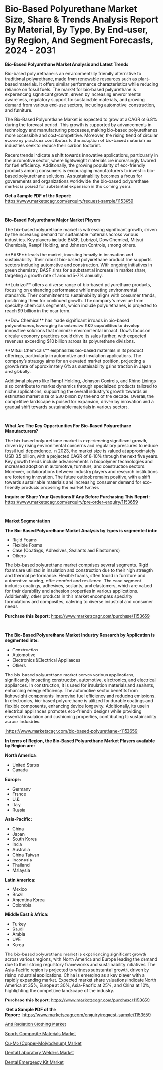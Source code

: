 <p><h1>Bio-Based Polyurethane Market Size, Share & Trends Analysis Report By Material, By Type, By End-user, By Region, And Segment Forecasts, 2024 - 2031</h1></p><p><strong>Bio-Based Polyurethane Market Analysis and Latest Trends</strong></p>
<p><p>Bio-based polyurethane is an environmentally friendly alternative to traditional polyurethane, made from renewable resources such as plant-based materials. It offers similar performance characteristics while reducing reliance on fossil fuels. The market for bio-based polyurethane is experiencing significant growth, driven by increasing environmental awareness, regulatory support for sustainable materials, and growing demand from various end-use sectors, including automotive, construction, and furniture.</p><p>The Bio-Based Polyurethane Market is expected to grow at a CAGR of 6.8% during the forecast period. This growth is supported by advancements in technology and manufacturing processes, making bio-based polyurethanes more accessible and cost-competitive. Moreover, the rising trend of circular economy practices contributes to the adoption of bio-based materials as industries seek to reduce their carbon footprint.</p><p>Recent trends indicate a shift towards innovative applications, particularly in the automotive sector, where lightweight materials are increasingly favored for fuel efficiency. Additionally, the growing popularity of eco-friendly products among consumers is encouraging manufacturers to invest in bio-based polyurethane solutions. As sustainability becomes a focus for governments and organizations worldwide, the bio-based polyurethane market is poised for substantial expansion in the coming years.</p></p>
<p><strong>Get a Sample PDF of the Report:&nbsp;</strong> <a href="https://www.marketscagr.com/enquiry/request-sample/1153659">https://www.marketscagr.com/enquiry/request-sample/1153659</a></p>
<p>&nbsp;</p>
<p><strong>Bio-Based Polyurethane Major Market Players</strong></p>
<p><p>The bio-based polyurethane market is witnessing significant growth, driven by the increasing demand for sustainable materials across various industries. Key players include BASF, Lubrizol, Dow Chemical, Mitsui Chemicals, Rampf Holding, and Johnson Controls, among others.</p><p>**BASF** leads the market, investing heavily in innovation and sustainability. Their robust bio-based polyurethane product line supports sectors including automotive and construction. With ongoing initiatives in green chemistry, BASF aims for a substantial increase in market share, targeting a growth rate of around 5-7% annually.</p><p>**Lubrizol** offers a diverse range of bio-based polyurethane products, focusing on enhancing performance while meeting environmental standards. Their commitment to sustainability aligns with consumer trends, positioning them for continued growth. The company's revenue from specialty chemicals segments, which include polyurethanes, is projected to reach $9 billion in the near term.</p><p>**Dow Chemical** has made significant inroads in bio-based polyurethanes, leveraging its extensive R&D capabilities to develop innovative solutions that minimize environmental impact. Dow’s focus on circular economy practices could drive its sales further, with expected revenues exceeding $10 billion across its polyurethane divisions.</p><p>**Mitsui Chemicals** emphasizes bio-based materials in its product offerings, particularly in automotive and insulation applications. The company’s strategy aims for an elevated market position, projecting a growth rate of approximately 6% as sustainability gains traction in Japan and globally.</p><p>Additional players like Rampf Holding, Johnson Controls, and Rhino Linings also contribute to market dynamics through specialized products tailored to niche applications, supporting the overall industry's growth towards an estimated market size of $30 billion by the end of the decade. Overall, the competitive landscape is poised for expansion, driven by innovation and a gradual shift towards sustainable materials in various sectors.</p></p>
<p>&nbsp;</p>
<p><strong>What Are The Key Opportunities For Bio-Based Polyurethane Manufacturers?</strong></p>
<p><p>The bio-based polyurethane market is experiencing significant growth, driven by rising environmental concerns and regulatory pressures to reduce fossil fuel dependence. In 2023, the market size is valued at approximately USD 3.5 billion, with a projected CAGR of 8-10% through the next five years. Key growth trends include advancements in biopolymer technologies and increased adoption in automotive, furniture, and construction sectors. Moreover, collaborations between industry players and research institutions are fostering innovation. The future outlook remains positive, with a shift towards sustainable materials and increasing consumer demand for eco-friendly products propelling the market further.</p></p>
<p><strong>Inquire or Share Your Questions If Any Before Purchasing This Report:</strong> <a href="https://www.marketscagr.com/enquiry/pre-order-enquiry/1153659">https://www.marketscagr.com/enquiry/pre-order-enquiry/1153659</a></p>
<p>&nbsp;</p>
<p><strong>Market Segmentation</strong></p>
<p><strong>The Bio-Based Polyurethane Market Analysis by types is segmented into:</strong></p>
<p><ul><li>Rigid Foams</li><li>Flexible Foams</li><li>Case (Coatings, Adhesives, Sealants and Elastomers)</li><li>Others</li></ul></p>
<p><p>The bio-based polyurethane market comprises several segments. Rigid foams are utilized in insulation and construction due to their high strength and thermal performance. Flexible foams, often found in furniture and automotive seating, offer comfort and resilience. The case segment includes coatings, adhesives, sealants, and elastomers, which are valued for their durability and adhesion properties in various applications. Additionally, other products in this market encompass specialty formulations and composites, catering to diverse industrial and consumer needs.</p></p>
<p><strong>Purchase this Report:&nbsp;</strong><a href="https://www.marketscagr.com/purchase/1153659">https://www.marketscagr.com/purchase/1153659</a></p>
<p>&nbsp;</p>
<p><strong>The Bio-Based Polyurethane Market Industry Research by Application is segmented into:</strong></p>
<p><ul><li>Construction</li><li>Automotive</li><li>Electronics &Electrical Appliances</li><li>Others</li></ul></p>
<p><p>The bio-based polyurethane market serves various applications, significantly impacting construction, automotive, electronics, and electrical appliances. In construction, it is used for insulation materials and sealants, enhancing energy efficiency. The automotive sector benefits from lightweight components, improving fuel efficiency and reducing emissions. In electronics, bio-based polyurethane is utilized for durable coatings and flexible components, enhancing device longevity. Additionally, its use in electrical appliances promotes eco-friendly designs while providing essential insulation and cushioning properties, contributing to sustainability across industries.</p></p>
<p><a href="https://www.marketscagr.com/bio-based-polyurethane-r1153659">&nbsp;https://www.marketscagr.com/bio-based-polyurethane-r1153659</a></p>
<p><strong>In terms of Region, the Bio-Based Polyurethane Market Players available by Region are:</strong></p>
<p>
    <p> <strong> North America: </strong>
        <ul>
            <li>United States</li>
            <li>Canada</li>
        </ul>
        </p> 
    <p> <strong> Europe: </strong>
        <ul>
            <li>Germany</li>
            <li>France</li>
            <li>U.K.</li>
            <li>Italy</li>
            <li>Russia</li>
        </ul>
        </p> 
    <p> <strong> Asia-Pacific: </strong>
        <ul>
            <li>China</li>
            <li>Japan</li>
            <li>South Korea</li>
            <li>India</li>
            <li>Australia</li>
            <li>China Taiwan</li>
            <li>Indonesia</li>
            <li>Thailand</li>
            <li>Malaysia</li>
        </ul>
        </p> 
    <p> <strong> Latin America: </strong>
        <ul>
            <li>Mexico</li>
            <li>Brazil</li>
            <li>Argentina Korea</li>
            <li>Colombia</li>
        </ul>
        </p> 
    <p> <strong> Middle East & Africa: </strong>
        <ul>
            <li>Turkey</li>
            <li>Saudi</li>
            <li>Arabia</li>
            <li>UAE</li>
            <li>Korea</li>
        </ul>
    </p>
    </p>
<p><p>The bio-based polyurethane market is experiencing significant growth across various regions, with North America and Europe leading the demand due to their strong regulatory frameworks and sustainability initiatives. The Asia-Pacific region is projected to witness substantial growth, driven by rising industrial applications. China is emerging as a key player with a rapidly expanding market. Expected market share valuations indicate North America at 35%, Europe at 30%, Asia-Pacific at 25%, and China at 10%, highlighting the competitive landscape of the industry.</p></p>
<p><strong>Purchase this Report: </strong><a href="https://www.marketscagr.com/purchase/1153659">https://www.marketscagr.com/purchase/1153659</a></p>
<p>&nbsp;<strong>Get a Sample PDF of the Report:&nbsp;&nbsp;</strong><a href="https://www.marketscagr.com/enquiry/request-sample/1153659">https://www.marketscagr.com/enquiry/request-sample/1153659</a></p>
<p><strong></strong></p>
<p><p><a href="https://www.linkedin.com/pulse/strategic-roadmap-success-global-anti-radiation-clothing-market-3oiee?trackingId=KhqWaXkpTe6l4owyyNK8LQ%3D%3D">Anti Radiation Clothing Market</a></p><p><a href="https://issuu.com/reportprime-2/docs/sports-composite-materials-market-s_4bfc6c982a1f24">Sports Composite Materials Market</a></p><p><a href="https://issuu.com/reportprime-2/docs/cu-mo-copper-molybdenum-market-size_06c3e6ece8ad5b">Cu-Mo (Copper-Molybdenum) Market</a></p><p><a href="https://www.linkedin.com/pulse/global-dental-laboratory-welders-market-focus-product-type-am7xc?trackingId=MaNBTrQJTnmBS7FouGNAdA%3D%3D">Dental Laboratory Welders Market</a></p><p><a href="https://www.linkedin.com/pulse/in-depth-analysis-global-dental-emergency-kit-market-scope-fem4c?trackingId=bSAShB4tTtK4J24eEaPOWQ%3D%3D">Dental Emergency Kit Market</a></p></p>